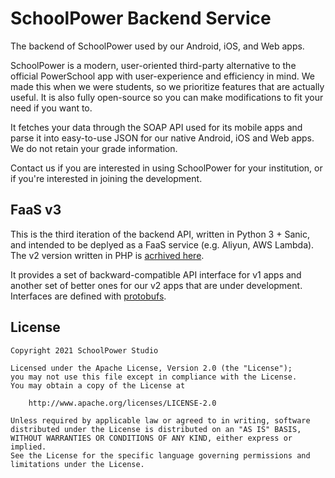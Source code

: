 # SchoolPower Backend Service

The backend of SchoolPower used by our Android, iOS, and Web apps.

SchoolPower is a modern, user-oriented third-party alternative to the official PowerSchool app with user-experience and
efficiency in mind. We made this when we were students, so we prioritize features that are actually useful. It is also
fully open-source so you can make modifications to fit your need if you want to.

It fetches your data through the SOAP API used for its mobile apps and parse it into easy-to-use JSON for our native
Android, iOS and Web apps. We do not retain your grade information.

Contact us if you are interested in using SchoolPower for your institution, or if you're interested in joining the
development.

## FaaS v3

This is the third iteration of the backend API, written in Python 3 + Sanic, and intended to be deplyed as a FaaS
service (e.g. Aliyun, AWS Lambda). The v2 version written in PHP
is [acrhived here](https://github.com/SchoolPower/Schoolpower-Backend/tree/v2).

It provides a set of backward-compatible API interface for v1 apps and another set of better ones for our v2 apps that
are under development. Interfaces are defined
with [protobufs](https://github.com/SchoolPower/schoolpower-backend/tree/main/protos).

License
-------

    Copyright 2021 SchoolPower Studio

    Licensed under the Apache License, Version 2.0 (the "License");
    you may not use this file except in compliance with the License.
    You may obtain a copy of the License at
    
        http://www.apache.org/licenses/LICENSE-2.0
    
    Unless required by applicable law or agreed to in writing, software
    distributed under the License is distributed on an "AS IS" BASIS,
    WITHOUT WARRANTIES OR CONDITIONS OF ANY KIND, either express or implied.
    See the License for the specific language governing permissions and
    limitations under the License.
